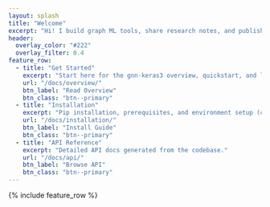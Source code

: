 ```yaml
---
layout: splash
title: "Welcome"
excerpt: "Hi! I build graph ML tools, share research notes, and publish code."
header:
  overlay_color: "#222"
  overlay_filter: 0.4
feature_row:
  - title: "Get Started"
    excerpt: "Start here for the gnn-keras3 overview, quickstart, and links."
    url: "/docs/overview/"
    btn_label: "Read Overview"
    btn_class: "btn--primary"
  - title: "Installation"
    excerpt: "Pip installation, prerequisites, and environment setup (coming soon)."
    url: "/docs/installation/"
    btn_label: "Install Guide"
    btn_class: "btn--primary"
  - title: "API Reference"
    excerpt: "Detailed API docs generated from the codebase."
    url: "/docs/api/"
    btn_label: "Browse API"
    btn_class: "btn--primary"
---
```


{% include feature_row %}

